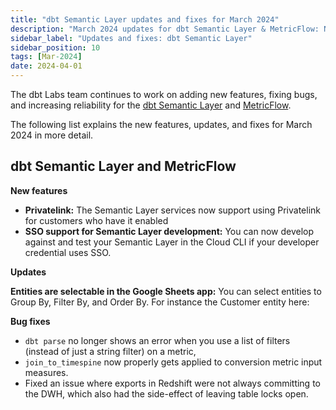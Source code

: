 ```yaml
---
title: "dbt Semantic Layer updates and fixes for March 2024"
description: "March 2024 updates for dbt Semantic Layer & MetricFlow: New export features, enhanced date filters, Tableau, Google Sheets & GraphQL API enhancements, and bug fixes."
sidebar_label: "Updates and fixes: dbt Semantic Layer"
sidebar_position: 10
tags: [Mar-2024]
date: 2024-04-01
---
```


The dbt Labs team continues to work on adding new features, fixing bugs, and increasing reliability for the [dbt Semantic Layer](/docs/use-dbt-semantic-layer/dbt-sl) and [MetricFlow](/docs/build/about-metricflow).

The following list explains the new features, updates, and fixes for March 2024 in more detail.

## dbt Semantic Layer and MetricFlow

**New features**

- **Privatelink:** The Semantic Layer services now support using Privatelink for customers who have it enabled
- **SSO support for Semantic Layer development:** You can now develop against and test your Semantic Layer in the Cloud CLI if your developer credential uses SSO.

**Updates**

**Entities are selectable in the Google Sheets app:** You can select entities to Group By, Filter By, and Order By. For instance the Customer entity here:

<Lightbox src="/img/docs/release-notes/selected-entity.png" title="Customer entity ascending"/>

**Bug fixes**

- `dbt parse` no longer shows an error when you use a list of filters (instead of just a string filter) on a metric, 
- `join_to_timespine` now properly gets applied to conversion metric input measures.
- Fixed an issue where exports in Redshift were not always committing to the DWH, which also had the side-effect of leaving table locks open.
